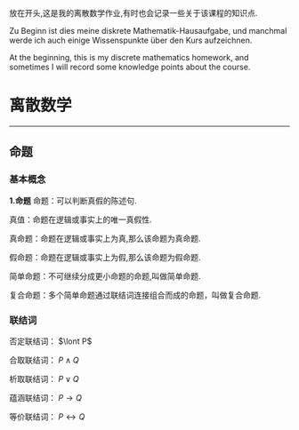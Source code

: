 放在开头,这是我的离散数学作业,有时也会记录一些关于该课程的知识点.

Zu Beginn ist dies meine diskrete Mathematik-Hausaufgabe, und manchmal werde ich auch einige Wissenspunkte über den Kurs aufzeichnen.

At the beginning, this is my discrete mathematics homework, and sometimes I will record some knowledge points about the course.

# 离散数学
---
## 命题

### 基本概念

**1.命题**
命题：可以判断真假的陈述句.

真值：命题在逻辑或事实上的唯一真假性.

真命题：命题在逻辑或事实上为真,那么该命题为真命题.

假命题：命题在逻辑或事实上为假,那么该命题为假命题.

简单命题：不可继续分成更小命题的命题,叫做简单命题.

复合命题：多个简单命题通过联结词连接组合而成的命题，叫做复合命题.

### 联结词

否定联结词：
$\lont P$

合取联结词：
$P \land Q$

析取联结词：
$P \lor Q$

蕴涵联结词：
$P \to Q$

等价联结词：
$P \leftrightarrow Q$